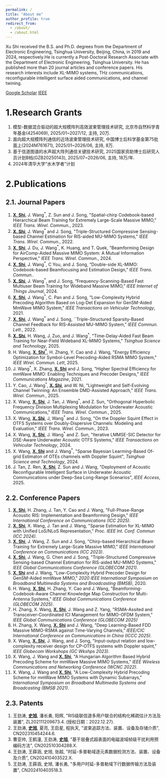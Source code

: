 ```yaml
---
permalink: /
title: "About me"
author_profile: true
redirect_from: 
  - /about/
  - /about.html
---
```


Xu Shi received the B.S. and Ph.D. degrees from the Department of Electronic Engineering, Tsinghua University, Beijing, China, in 2019 and 2024, respectively.He is currently a Post-Doctoral Research Associate with the Department of Electronic Engineering, Tsinghua University. He has published more than 20 journal articles and conference papers. His research interests include XL-MIMO systems, THz communications, reconfigurable intelligent surface aided communications, and channel twining.

[Google Scholar](https://scholar.google.com/citations?user=sE3xP34AAAAJ&hl=en) [IEEE](https://ieeexplore.ieee.org/author/37088803908)

# 1.Research Grants

1. 模型-数据混合驱动的超大规模阵列高效波束管理技术研究, 北京市自然科学青年基金(4254069), 2025/01~2027/12, 主持, 20万.
2. 面向超大规模阵列通信的近场波束管理技术研究, 中国博士后科学基金第75批面上(2024M761671), 2025/01~2026/06, 主持, 8万.
3. 基于信道图谱的水声超大阵列通信关键技术研究, 2025国家资助博士后研究人员计划B档(GZB20250143), 2025/07~2026/06, 主持, 18万/年.
4. 2024年清华大学“水木学者”计划
   
# 2.Publications

## 2.1. Journal Papers

1. <ins>**X. Shi**</ins>, J. Wang<sup>*</sup>, Z. Sun and J. Song, "Spatial-chirp Codebook-based Hierarchical Beam Training for Extremely Large-Scale Massive MIMO,"  _IEEE Trans. Wirel. Commun._, 2023.
2. <ins>**X. Shi**</ins>, J. Wang<sup>*</sup> and J. Song, "Triple-Structured Compressive Sensing-based Channel Estimation for RIS-aided MU-MIMO Systems," _IEEE Trans. Wirel. Commun._, 2022.
3. <ins>**X. Shi**</ins>, J. Du, J. Wang<sup>*</sup>, K. Huang, and T. Quek, "Beamforming Design for AirComp-Aided Massive MIMO System: A Mutual Information Perspective," _IEEE Trans. Wirel. Commun._, 2024.
4. <ins>**X. Shi**</ins>, J. Wang<sup>*</sup>, C You, and J. Song, “Double-side XL-MIMO: Codebook-based Beamfocusing and Estimation Design,” _IEEE Trans. Commun._.
5. <ins>**X. Shi**</ins>, J. Wang<sup>*</sup>, and J. Song, “Frequency-Scanning-Based Fast Multiuser Beam Training for Wideband Massive MIMO,”  _IEEE Internet of Things Journal_, 2024.
6. <ins>**X. Shi**</ins>, J. Wang<sup>*</sup>, C. Pan and J. Song, "Low-Complexity Hybrid Precoding Algorithm Based on Log-Det Expansion for GenSM-Aided MmWave MIMO System," _IEEE Transactions on Vehicular Technology_, 2021.
7. <ins>**X. Shi**</ins>, J. Wang<sup>*</sup> and J. Song, ``Triple-Structured Sparsity-Based Channel Feedback for RIS-Assisted MU-MIMO System," _IEEE Commun. Lett._, 2022.
8. <ins>**X. Shi**</ins>, H. Wang, J. Zuo, and J. Wang<sup>*</sup>, "Time-Delay-Aided Fast Beam Training for Near-Field Wideband XL-MIMO Systems," _Tsinghua Science and Technology_, 2025.
9. H. Wang, <ins>**X. Shi<sup>*</sup>**</ins>, H. Zhang, Y. Cao and J. Wang, "Energy Efficiency Optimization for Symbol-Level Precoding-Aided RSMA MIMO System," _IEEE Wirel. Commun. Lett_, 2025.
10. J. Wang<sup>*</sup>, X. Zhang, <ins>**X. Shi**</ins> and J. Song, "Higher Spectral Efficiency for mmWave MIMO: Enabling Techniques and Precoder Designs," _IEEE Communications Magazine_, 2021.
11. Y. Cao, J. Wang<sup>*</sup>, <ins>**X. Shi**</ins>, and W. Ni, "Lightweight and Self-Evolving Channel Twinning: An Ensemble DMD-Assisted Approach," _IEEE Trans. Wirel. Commun._, 2025.
12. X. Wang, <ins>**X. Shi**</ins>, J. Tan, J. Wang<sup>*</sup>, and Z. Sun, "Orthogonal Hyperbolic Frequency Division Multiplexing Modulation for Underwater Acoustic Communications," _IEEE Trans. Wirel. Commun._, 2025.
13. X. Wang, <ins>**X. Shi**</ins>, J, Wang<sup>*</sup> and J. Song, "On the Doppler Squint Effect in OTFS Systems over Doubly-Dispersive Channels: Modeling and Evaluation,"  _IEEE Trans. Wirel. Commun._, 2023.
14. X. Wang, <ins>**X. Shi**</ins>, J. Wang<sup>*</sup> and Z. Sun, "Iterative LMMSE-SIC Detector for DSE-Aware Underwater Acoustic OTFS Systems," _IEEE Transactions on Vehicular Technology_, 2024.
15. X. Wang, <ins>**X. Shi**</ins> and J. Wang<sup>*</sup>, "Sparse Bayesian Learming-Based Of-grid Estimaton of OTEs chamnels with Doppler Squint", _Tsinghua Science amd Technology_, 2024.
16. J. Tan, Z. Ren, <ins>**X. Shi**</ins>, Z. Sun and J. Wang, "Deployment of Acoustic Reconfigurable Intelligent Surface in Underwater Acoustic Communications under Deep-Sea Long-Range Scenarios", _IEEE Access_, 2025.


## 2.2. Conference Papers


1. <ins>**X. Shi**</ins>, H. Zhang, J. Tan, Y. Cao and J. Wang, "Full-Phase-Range Acoustic RIS: Implementation and Beamforming Design," _IEEE International Conference on Communications (ICC 2025)_.
2. <ins>**X. Shi**</ins>, X. Wang, J. Tan and J. Wang, "Sparse Estimation for XL-MIMO with Unified LoS/NLoS Representation," _Proc. IEEE Int. Conf. Commun (ICC 2024)_.
3. <ins>**X. Shi**</ins>, J. Wang, Z. Sun and J. Song, "Chirp-based Hierarchical Beam Training for Extremely Large-Scale Massive MIMO," _IEEE International Conference on Communications (ICC 2023)_.
4. <ins>**X. Shi**</ins>, J. Wang, G. Chen and J. Song, "Triple-Structured Compressive Sensing-based Channel Estimation for RIS-aided MU-MIMO Systems," _IEEE Global Communications Conference (GLOBECOM 2021)_.
5. <ins>**X. Shi**</ins> and J. Wang, "Low-Complexity Hybrid Precoder Design for GenSM-Aided mmWave MIMO," _2020 IEEE International Symposium on Broadband Multimedia Systems and Broadcasting (BMSB)_, 2020.
6. H. Wang, <ins>**X. Shi**</ins>, H. Zhang, Y. Cao and J. Wang, "Beamforming-Codebook-Aware Channel Knowledge Map Construction for Multi-Antenna Systems," _IEEE Global Communications Conference (GLOBECOM 2025)_.
7. H. Zhang, X. Wang, <ins>**X. Shi**</ins>, J. Wang and Z. Yang, "RSMA-Assited and Transceiver-Coordinated ICI Management for MIMO-OFDM System," _IEEE Global Communications Conference (GLOBECOM 2025)_
8. H. Zhang, X. Wang, <ins>**X. Shi**</ins> and J. Wang, "Deep Learning-Based FDD Massive MIMO-RSMA against Time-Varying Channels," _IEEE/CIC International Conference on Communications in China (ICCC 2025)_.
9. X. Wang, <ins>**X. Shi**</ins>, J. Wang, and J. Song, "Input-output relation and low-complexity receiver design for CP-OTFS systems with Doppler squint," _IEEE Globecom Workshops (GC Wkshps 2023)_.
10. X. Wang, J. Wang and <ins>**X. Shi**</ins>, "A Hungarian Algorithm Based Hybrid Precoding Scheme for mmWave Massive MIMO Systems," _IEEE Wireless Communications and Networking Conference (WCNC 2022)_.
11. X. Wang, J. Wang and <ins>**X. Shi**</ins>, "A Low-Complexity Hybrid Precoding Scheme for mmWave MIMO Systems with Dynamic Subarrays," _International Symposium on Broadband Multimedia Systems and Broadcasting (BMSB 2021)_.

## 2.3. Patents

1. 王劲涛, <ins>**史旭**</ins>, 潘长勇, 阳辉, "RIS级联信道多用户联合的结构化稀疏估计方法及装置", ZL202111209673.4. (授权日期：2022.12.27).
2. 王劲涛, <ins>**史旭**</ins>, 夏亮, 王启星, 程执天, "波束追踪方法、装置、设备及存储介质", CN202310454244.6.
3. 曹亚帅, 王鹤潼, 王劲涛, <ins>**史旭**</ins>, "基于层叠式超表面的电磁波域帧级干扰利用预编码方法", CN202510304288.X.
4. 王劲涛, 王薛涵, 史旭, 张超, "时延-多普勒域逐元素数据检测方法、装置、设备及介质", CN202410403522.X.
5. 王劲涛, 王薛涵, 史旭, 潘长勇, "多用户时延-多普勒域下行数据传输方法及装置", CN202410403518.3.



